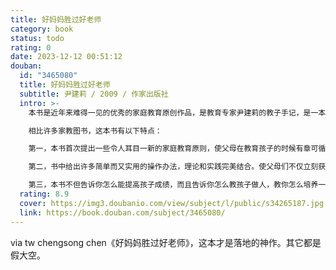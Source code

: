 ```yaml
---
title: 好妈妈胜过好老师
category: book
status: todo
rating: 0
date: 2023-12-12 00:51:12
douban:
  id: "3465080"
  title: 好妈妈胜过好老师
  subtitle: 尹建莉 / 2009 / 作家出版社
  intro: >-
    本书是近年来难得一见的优秀的家庭教育原创作品，是教育专家尹建莉的教子手记，是一本还未上市就以“手抄本”流传的图书。

    相比许多家教图书，这本书有以下特点：

    第一，本书首次提出一些令人耳目一新的家庭教育原则，使父母在教育孩子的时候有章可循。

    第二，书中给出许多简单而又实用的操作办法，理论和实践完美结合。使父母们不仅立刻获得许多有效的经验，教育意识也随之改善。它是实事求是谈家教的典范，是家长们最实用的工具书。

    第三，本书不但告诉你怎么能提高孩子成绩，而且告诉你怎么教孩子做人，教你怎么培养一个自觉、自强、自立的孩子。
  rating: 8.9
  cover: https://img3.doubanio.com/view/subject/l/public/s34265187.jpg
  link: https://book.douban.com/subject/3465080/
---
```


via tw chengsong chen《好妈妈胜过好老师》，这本才是落地的神作。其它都是假大空。